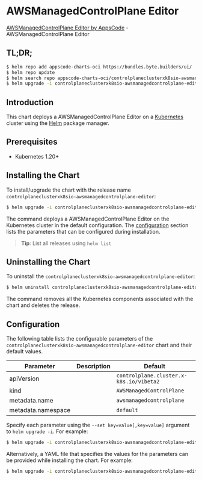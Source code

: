 # AWSManagedControlPlane Editor

[AWSManagedControlPlane Editor by AppsCode](https://appscode.com) - AWSManagedControlPlane Editor

## TL;DR;

```bash
$ helm repo add appscode-charts-oci https://bundles.byte.builders/ui/
$ helm repo update
$ helm search repo appscode-charts-oci/controlplaneclusterxk8sio-awsmanagedcontrolplane-editor --version=v0.8.0
$ helm upgrade -i controlplaneclusterxk8sio-awsmanagedcontrolplane-editor appscode-charts-oci/controlplaneclusterxk8sio-awsmanagedcontrolplane-editor -n default --create-namespace --version=v0.8.0
```

## Introduction

This chart deploys a AWSManagedControlPlane Editor on a [Kubernetes](http://kubernetes.io) cluster using the [Helm](https://helm.sh) package manager.

## Prerequisites

- Kubernetes 1.20+

## Installing the Chart

To install/upgrade the chart with the release name `controlplaneclusterxk8sio-awsmanagedcontrolplane-editor`:

```bash
$ helm upgrade -i controlplaneclusterxk8sio-awsmanagedcontrolplane-editor appscode-charts-oci/controlplaneclusterxk8sio-awsmanagedcontrolplane-editor -n default --create-namespace --version=v0.8.0
```

The command deploys a AWSManagedControlPlane Editor on the Kubernetes cluster in the default configuration. The [configuration](#configuration) section lists the parameters that can be configured during installation.

> **Tip**: List all releases using `helm list`

## Uninstalling the Chart

To uninstall the `controlplaneclusterxk8sio-awsmanagedcontrolplane-editor`:

```bash
$ helm uninstall controlplaneclusterxk8sio-awsmanagedcontrolplane-editor -n default
```

The command removes all the Kubernetes components associated with the chart and deletes the release.

## Configuration

The following table lists the configurable parameters of the `controlplaneclusterxk8sio-awsmanagedcontrolplane-editor` chart and their default values.

|     Parameter      | Description |                      Default                       |
|--------------------|-------------|----------------------------------------------------|
| apiVersion         |             | <code>controlplane.cluster.x-k8s.io/v1beta2</code> |
| kind               |             | <code>AWSManagedControlPlane</code>                |
| metadata.name      |             | <code>awsmanagedcontrolplane</code>                |
| metadata.namespace |             | <code>default</code>                               |


Specify each parameter using the `--set key=value[,key=value]` argument to `helm upgrade -i`. For example:

```bash
$ helm upgrade -i controlplaneclusterxk8sio-awsmanagedcontrolplane-editor appscode-charts-oci/controlplaneclusterxk8sio-awsmanagedcontrolplane-editor -n default --create-namespace --version=v0.8.0 --set apiVersion=controlplane.cluster.x-k8s.io/v1beta2
```

Alternatively, a YAML file that specifies the values for the parameters can be provided while
installing the chart. For example:

```bash
$ helm upgrade -i controlplaneclusterxk8sio-awsmanagedcontrolplane-editor appscode-charts-oci/controlplaneclusterxk8sio-awsmanagedcontrolplane-editor -n default --create-namespace --version=v0.8.0 --values values.yaml
```

